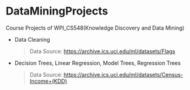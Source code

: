 # DataMiningProjects
Course Projects of WPI_CS548(Knowledge Discovery and Data Mining)


* Data Cleaning  
  > Data Source:          https://archive.ics.uci.edu/ml/datasets/Flags 
 

* Decision Trees, Linear Regression, Model Trees, Regression Trees
  > Data Source:          https://archive.ics.uci.edu/ml/datasets/Census-Income+(KDD)

